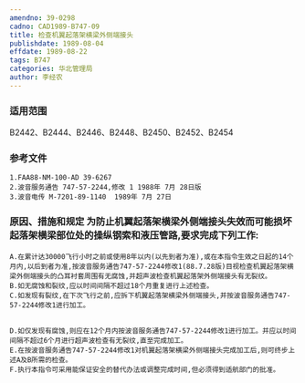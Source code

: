 ```yaml
---
amendno: 39-0298
cadno: CAD1989-B747-09
title: 检查机翼起落架横梁外侧端接头
publishdate: 1989-08-04
effdate: 1989-08-22
tags: B747
categories: 华北管理局
author: 李经农
---
```


### 适用范围 
B2442、B2444、B2446、B2448、B2450、B2452、B2454

### 参考文件
    1.FAA88-NM-100-AD 39-6267 
    2.波音服务通告 747-57-2244,修改 1 1988年 7月 28日版
    3.波音电传 M-7201-89-1140  1989年 7月 27日


### 原因、措施和规定     为防止机翼起落架横梁外侧端接头失效而可能损坏起落架横梁部位处的操纵钢索和液压管路,要求完成下列工作: 
    A.在累计达30000飞行小时之前或使用8年以内(以先到者为准),或在本指令生效之日起的14个月内,以后到者为准,按波音服务通告747-57-2244修改1(88.7.28版)目视检查机翼起落架横梁外侧端接头的凸耳衬套周围有无腐蚀,并超声波检查机翼起落架外侧端接头有无裂纹。 
    B.如无腐蚀和裂纹,应以时间间隔不超过18个月重复进行上述检查。 
    C.如发现有裂纹,在下次飞行之前,应拆下机翼起落架横梁外侧端接头,并按波音服务通告747-57-2244修改1进行加工。 

  
    D.如仅发现有腐蚀,则应在12个月内按波音服务通告747-57-2244修改1进行加工。并应以时间间隔不超过6个月进行超声波检查有无裂纹,直至完成加工。 
    E.在按波音服务通告747-57-2244修改1对机翼起落架横梁外侧端接头完成加工后,则可终步上述A及B所需的检查。 
    F.执行本指令可采用能保证安全的替代办法或调整完成时间,但必须得到适航部门的批准。

